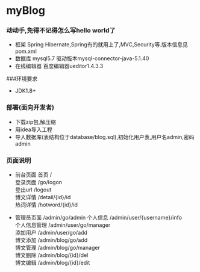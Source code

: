 # myBlog
### 动动手,免得不记得怎么写hello world了
* 框架 Spring Hibernate,Spring有的就用上了,MVC,Security等.版本信息见pom.xml
* 数据库 mysql5.7 驱动版本mysql-connector-java-5.1.40
* 在线编辑器 百度编辑器ueditor1.4.3.3

###环境要求
* JDK1.8+

### 部署(面向开发者)
* 下载zip包,解压缩
* 用idea导入工程
* 导入数据库(表结构位于database/blog.sql),初始化用户表,用户名admin,密码admin

### 页面说明
* 前台页面
  首页 /  
  登录页面 /go/logon  
  登出url /logout  
  博文详情 /detail/{id}/id  
  热词详情 /hotword/{id}/id

* 管理员页面 /admin/go/admin
  个人信息 /admin/user/{username}/info  
  个人信息管理 /admin/user/go/manager  
  添加用户 /admin/user/go/add  
  博文添加 /admin/blog/go/add  
  博文管理 /admin/blog/go/manager  
  博文删除 /admin/blog/{id}/del  
  博文编辑 /admin/blog/{id}/edit  
